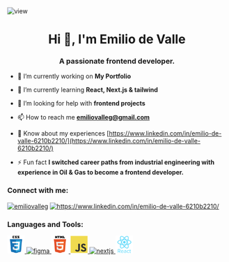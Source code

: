 <img align="center" alt="view" width="800" hight="300" src="https://media.tenor.com/Ep_QVNj--2gAAAAd/lick.gif">

<h1 align="center">Hi 👋, I'm Emilio de Valle</h1>
<h3 align="center">A passionate frontend developer.</h3>



- 🔭 I’m currently working on **My Portfolio**

- 🌱 I’m currently learning **React, Next.js & tailwind**

- 🤝 I’m looking for help with **frontend projects**

- 📫 How to reach me **emiliovalleg@gmail.com**

- 📄 Know about my experiences [https://www.linkedin.com/in/emilio-de-valle-6210b2210/](https://www.linkedin.com/in/emilio-de-valle-6210b2210/)

- ⚡ Fun fact **I switched career paths from industrial engineering with experience in Oil & Gas to become a frontend developer.**

<h3 align="left">Connect with me:</h3>
<p align="left">
<a href="https://twitter.com/emiliovalleg" target="blank"><img align="center" src="https://raw.githubusercontent.com/rahuldkjain/github-profile-readme-generator/master/src/images/icons/Social/twitter.svg" alt="emiliovalleg" height="30" width="40" /></a>
<a href="https://linkedin.com/in/https://www.linkedin.com/in/emilio-de-valle-6210b2210/" target="blank"><img align="center" src="https://raw.githubusercontent.com/rahuldkjain/github-profile-readme-generator/master/src/images/icons/Social/linked-in-alt.svg" alt="https://www.linkedin.com/in/emilio-de-valle-6210b2210/" height="30" width="40" /></a>
</p>

<h3 align="left">Languages and Tools:</h3>
<p align="left"> <a href="https://www.w3schools.com/css/" target="_blank" rel="noreferrer"> <img src="https://raw.githubusercontent.com/devicons/devicon/master/icons/css3/css3-original-wordmark.svg" alt="css3" width="40" height="40"/> </a> <a href="https://www.figma.com/" target="_blank" rel="noreferrer"> <img src="https://www.vectorlogo.zone/logos/figma/figma-icon.svg" alt="figma" width="40" height="40"/> </a> <a href="https://www.w3.org/html/" target="_blank" rel="noreferrer"> <img src="https://raw.githubusercontent.com/devicons/devicon/master/icons/html5/html5-original-wordmark.svg" alt="html5" width="40" height="40"/> </a> <a href="https://developer.mozilla.org/en-US/docs/Web/JavaScript" target="_blank" rel="noreferrer"> <img src="https://raw.githubusercontent.com/devicons/devicon/master/icons/javascript/javascript-original.svg" alt="javascript" width="40" height="40"/> </a> <a href="https://nextjs.org/" target="_blank" rel="noreferrer"> <img src="https://cdn.worldvectorlogo.com/logos/nextjs-2.svg" alt="nextjs" width="40" height="40"/> </a> <a href="https://reactjs.org/" target="_blank" rel="noreferrer"> <img src="https://raw.githubusercontent.com/devicons/devicon/master/icons/react/react-original-wordmark.svg" alt="react" width="40" height="40"/> </a> </p>

